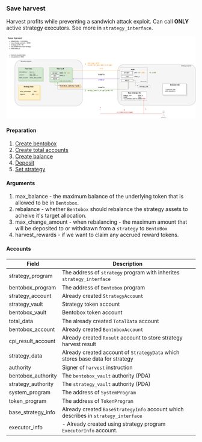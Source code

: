 ### Save harvest
Harvest profits while preventing a sandwich attack exploit. Can call **ONLY** active strategy executors. See more in `strategy_interface`.

![Save harvest](../bentobox/images/SaveHarvest.png)

#### Preparation
1. [Create bentobox](./01-create-bentobox.md)
2. [Create total accounts](./02-create-total-accounts.md)
3. [Create balance](./03-create-balance.md)
4. [Deposit](./08-deposit.md)
5. [Set strategy](./12-set-strategy.md)

#### Arguments
1. max_balance - the maximum balance of the underlying token that is allowed to be in `Bentobox`.
2. rebalance - whether `Bentobox` should rebalance the strategy assets to acheive it's target allocation.
3. max_change_amount - when rebalancing - the maximum amount that will be deposited to or withdrawn from a `strategy` to `BentoBox`
4. harvest_rewards - if we want to claim any accrued reward tokens.

#### Accounts
| Field  | Description |
| ------------- | ------------- |
| strategy_program | The address of `strategy` program with inherites `strategy_interface` |
| bentobox_program | The address of `Bentobox` program |
| strategy_account | Already created `StrategyAccount` |
| strategy_vault | Strategy token account |
| bentobox_vault | Bentobox token account |
| total_data | The already created `TotalData` account |
| bentobox_account | Already created `BentoboxAccount` |
| cpi_result_account | Already created `Result` account to store strategy harvest result|
| strategy_data | Already created account of `StrategyData` which stores base data for strategy |
| authority | Signer of `harvest` instruction |
| bentobox_authority | The `bentobox_vault` authority (PDA) |
| strategy_authority | The `strategy_vault` authority (PDA)|
| system_program | The address of `SystemProgram` |
| token_program | The address of `TokenProgram` |
| base_strategy_info | Already created `BaseStrategyInfo` account which describes in `strategy_interface`|
| executor_info | - Already created using strategy program `ExecutorInfo` account.
